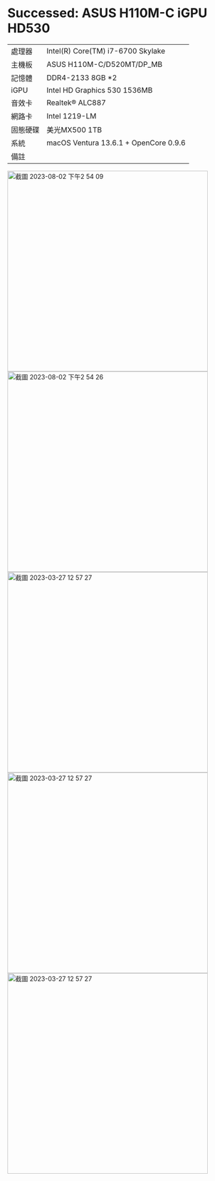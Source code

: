 # Successed: ASUS H110M-C iGPU HD530
<table>
  <tr>
    <td>處理器</td><td>Intel(R) Core(TM) i7-6700 Skylake</td>
  </tr>
  <tr>
    <td>主機板</td><td>ASUS H110M-C/D520MT/DP_MB</td>
  </tr>
  <tr>  
    <td>記憶體</td><td>DDR4-2133 8GB *2</td>
  </tr>
  <tr>
    <td>iGPU</td><td>Intel HD Graphics 530 1536MB</td>
  <tr>  
  <tr>
    <td>音效卡</td><td>Realtek® ALC887</td>
  <tr>
  <tr>
    <td>網路卡</td><td>Intel 1219-LM</td>
  <tr>  
    <td>固態硬碟</td><td>美光MX500 1TB</td>
  </tr>
  <tr>
    <td>系統</td><td>macOS Ventura 13.6.1 + OpenCore 0.9.6</td>
  </tr>
  <tr>
  <td>備註</td><td></td>
  </tr>
</table>
<img width="450" alt="截圖 2023-08-02 下午2 54 09" src="https://github.com/michelle0812/ASUS-H110M-i7-6700-HD530/assets/79300809/7dbc85d5-d371-42c5-954c-cd73412aa7ad"><br>
<img width="450" alt="截圖 2023-08-02 下午2 54 26" src="https://github.com/michelle0812/ASUS-H110M-i7-6700-HD530/assets/79300809/3d76cc55-5dfe-4f21-9ac8-8e9443de3c58"><br>
<img width="450" alt="截圖 2023-03-27 12 57 27" src="https://user-images.githubusercontent.com/79300809/228165187-f750519d-ef3f-404c-9fa8-c4de1c2685ee.png"><br>
<img width="450" alt="截圖 2023-03-27 12 57 27" src="https://user-images.githubusercontent.com/79300809/228165194-da192f9f-f184-4cd7-a866-b8539f9b95ba.png"><br>
<img width="450" alt="截圖 2023-03-27 12 57 27" src="https://user-images.githubusercontent.com/79300809/228165197-52865444-deb0-4ec6-8575-1ad029522b1d.png"><br>













